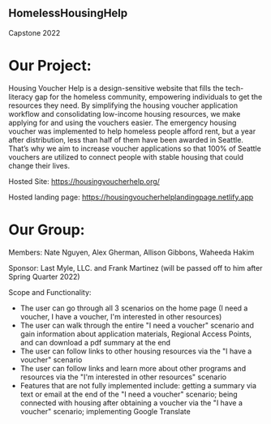 ## HomelessHousingHelp
Capstone 2022

# Our Project:
Housing Voucher Help is a design-sensitive website that fills the
tech-literacy gap for the homeless community, empowering individuals to get
the resources they need. By simplifying the housing voucher application
workflow and consolidating low-income housing resources, we make applying for
and using the vouchers easier. The emergency housing voucher was implemented
to help homeless people afford rent, but a year after distribution, less than
half of them have been awarded in Seattle. That’s why we aim to increase
voucher applications so that 100% of Seattle vouchers are utilized to connect
people with stable housing that could change their lives.

Hosted Site: https://housingvoucherhelp.org/

Hosted landing page: https://housingvoucherhelplandingpage.netlify.app

# Our Group:

Members: Nate Nguyen, Alex Gherman, Allison Gibbons, Waheeda Hakim

Sponsor: Last Myle, LLC. and Frank Martinez (will be passed off to him after Spring Quarter 2022)

Scope and Functionality:
 - The user can go through all 3 scenarios on the home page (I need a voucher, I have a voucher, I'm interested in other resources)
 - The user can walk through the entire "I need a voucher" scenario and gain information about application materials, Regional Access Points, and can download a pdf summary at the end
 - The user can follow links to other housing resources via the "I have a voucher" scenario
 - The user can follow links and learn more about other programs and resources via the "I'm interested in other resources" scenario
 - Features that are not fully implemented include: getting a summary via text or email at the end of the "I need a voucher" scenario; being connected with housing after obtaining a voucher via the "I have a voucher" scenario; implementing Google Translate
